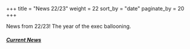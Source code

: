 +++
title = "News 22/23"
weight = 22
sort_by = "date"
paginate_by = 20
+++

News from 22/23! The year of the exec ballooning.

##### [<i class="bi bi-bell-fill"></i> Current News](@/news/_index.md)
